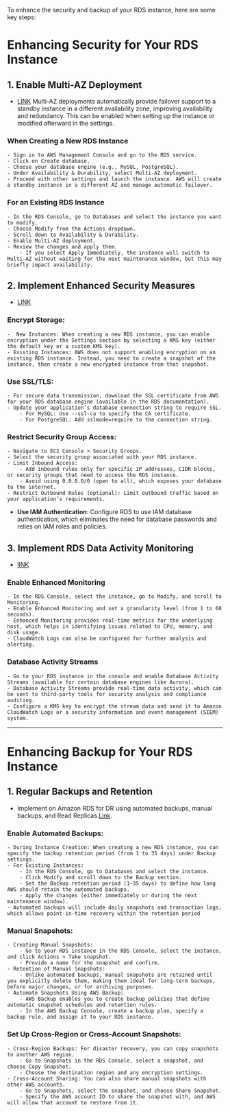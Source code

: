

To enhance the security and backup of your RDS instance, here are some key steps:

# Enhancing Security for Your RDS Instance

## 1. Enable Multi-AZ Deployment
- [LINK](https://docs.aws.amazon.com/AmazonRDS/latest/UserGuide/Concepts.MultiAZ.html)
Multi-AZ deployments automatically provide failover support to a standby instance in a different availability zone, improving availability and redundancy. This can be enabled when setting up the instance or modified afterward in the settings.
### When Creating a New RDS Instance
    - Sign in to AWS Management Console and go to the RDS service.
    - Click on Create database.
    - Choose your database engine (e.g., MySQL, PostgreSQL).
    - Under Availability & Durability, select Multi-AZ deployment.
    - Proceed with other settings and launch the instance. AWS will create a standby instance in a different AZ and manage automatic failover.
### For an Existing RDS Instance
    - In the RDS Console, go to Databases and select the instance you want to modify.
    - Choose Modify from the Actions dropdown.
    - Scroll down to Availability & Durability.
    - Enable Multi-AZ deployment.
    - Review the changes and apply them.
        - If you select Apply Immediately, the instance will switch to Multi-AZ without waiting for the next maintenance window, but this may briefly impact availability.
## 2. Implement Enhanced Security Measures 
- [LINK](https://aws.amazon.com/rds/features/security/)

### **Encrypt Storage**: 
    -  New Instances: When creating a new RDS instance, you can enable encryption under the Settings section by selecting a KMS key (either the default key or a custom KMS key).
    - Existing Instances: AWS does not support enabling encryption on an existing RDS instance. Instead, you need to create a snapshot of the instance, then create a new encrypted instance from that snapshot.
### **Use SSL/TLS**:
    - For secure data transmission, download the SSL certificate from AWS for your RDS database engine (available in the RDS documentation).
    - Update your application’s database connection string to require SSL.
        - For MySQL: Use --ssl-ca to specify the CA certificate.
        - For PostgreSQL: Add sslmode=require to the connection string.
### **Restrict Security Group Access**:
    - Navigate to EC2 Console > Security Groups.
    - Select the security group associated with your RDS instance.
    - Limit Inbound Access:
        - Add inbound rules only for specific IP addresses, CIDR blocks, or security groups that need to access the RDS instance.
        - Avoid using 0.0.0.0/0 (open to all), which exposes your database to the internet.
    - Restrict Outbound Rules (optional): Limit outbound traffic based on your application’s requirements.
- **Use IAM Authentication**: Configure RDS to use IAM database authentication, which eliminates the need for database passwords and relies on IAM roles and policies.

## 3. Implement RDS Data Activity Monitoring
- [lINK](https://docs.aws.amazon.com/AmazonRDS/latest/UserGuide/DBActivityStreams.html)
###  Enable **Enhanced Monitoring** 
    - In the RDS Console, select the instance, go to Modify, and scroll to Monitoring.
    - Enable Enhanced Monitoring and set a granularity level (from 1 to 60 seconds).
    - Enhanced Monitoring provides real-time metrics for the underlying host, which helps in identifying issues related to CPU, memory, and disk usage.
    - CloudWatch Logs can also be configured for further analysis and alerting.
### **Database Activity Streams** 
    - Go to your RDS instance in the console and enable Database Activity Streams (available for certain database engines like Aurora).
    - Database Activity Streams provide real-time data activity, which can be sent to third-party tools for security analysis and compliance auditing.
    - Configure a KMS key to encrypt the stream data and send it to Amazon CloudWatch Logs or a security information and event management (SIEM) system.

---

# Enhancing Backup for Your RDS Instance

## 1. Regular Backups and Retention
- Implement on Amazon RDS for DR using automated backups, manual backups, and Read Replicas.[Link](https://aws.amazon.com/blogs/database/implementing-a-disaster-recovery-strategy-with-amazon-rds/).

### **Enable Automated Backups**:
    - During Instance Creation: When creating a new RDS instance, you can specify the backup retention period (from 1 to 35 days) under Backup settings.
    - For Existing Instances:
        - In the RDS Console, go to Databases and select the instance.
        - Click Modify and scroll down to the Backup section.
        - Set the Backup retention period (1–35 days) to define how long AWS should retain the automated backups.
        - Apply the changes (either immediately or during the next maintenance window).
    - Automated backups will include daily snapshots and transaction logs, which allows point-in-time recovery within the retention period
### **Manual Snapshots**: 
    - Creating Manual Snapshots:
        - Go to your RDS instance in the RDS Console, select the instance, and click Actions > Take snapshot.
        - Provide a name for the snapshot and confirm.
    - Retention of Manual Snapshots:
        - Unlike automated backups, manual snapshots are retained until you explicitly delete them, making them ideal for long-term backups, before major changes, or for archiving purposes.
    - Automate Snapshots Using AWS Backup:
        - AWS Backup enables you to create backup policies that define automatic snapshot schedules and retention rules.
        - In the AWS Backup Console, create a backup plan, specify a backup rule, and assign it to your RDS instance.
### Set Up Cross-Region or Cross-Account Snapshots:
    - Cross-Region Backups: For disaster recovery, you can copy snapshots to another AWS region.
        - Go to Snapshots in the RDS Console, select a snapshot, and choose Copy Snapshot.
        - Choose the destination region and any encryption settings.
    - Cross-Account Sharing: You can also share manual snapshots with other AWS accounts.
        - Go to Snapshots, select the snapshot, and choose Share Snapshot.
        - Specify the AWS account ID to share the snapshot with, and AWS will allow that account to restore from it.
